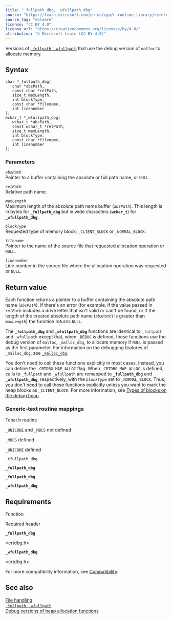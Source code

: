 ```yaml
---
title: "_fullpath_dbg, _wfullpath_dbg"
source: "https://learn.microsoft.com/en-us/cpp/c-runtime-library/reference/fullpath-dbg-wfullpath-dbg?view=msvc-170"
source_tag: "mslearn"
license: "CC BY 4.0"
license_url: "https://creativecommons.org/licenses/by/4.0/"
attribution: "© Microsoft Learn (CC BY 4.0)"
---
```

Versions of [`_fullpath`, `_wfullpath`](https://learn.microsoft.com/en-us/cpp/c-runtime-library/reference/fullpath-wfullpath?view=msvc-170) that use the debug version of `malloc` to allocate memory.

## Syntax

```
char *_fullpath_dbg(
   char *absPath,
   const char *relPath,
   size_t maxLength,
   int blockType,
   const char *filename,
   int linenumber
);
wchar_t *_wfullpath_dbg(
   wchar_t *absPath,
   const wchar_t *relPath,
   size_t maxLength,
   int blockType,
   const char *filename,
   int linenumber
);
```

### Parameters

_`absPath`_  
Pointer to a buffer containing the absolute or full path name, or `NULL`.

_`relPath`_  
Relative path name.

_`maxLength`_  
Maximum length of the absolute path name buffer (_`absPath`_). This length is in bytes for **`_fullpath_dbg`** but in wide characters (**`wchar_t`**) for **`_wfullpath_dbg`**.

_`blockType`_  
Requested type of memory block: `_CLIENT_BLOCK` or `_NORMAL_BLOCK`.

_`filename`_  
Pointer to the name of the source file that requested allocation operation or `NULL`.

_`linenumber`_  
Line number in the source file where the allocation operation was requested or `NULL`.

## Return value

Each function returns a pointer to a buffer containing the absolute path name (_`absPath`_). If there's an error (for example, if the value passed in _`relPath`_ includes a drive letter that isn't valid or can't be found, or if the length of the created absolute path name (_`absPath`_) is greater than _`maxLength`_) the function returns `NULL`.

The **`_fullpath_dbg`** and **`_wfullpath_dbg`** functions are identical to `_fullpath` and `_wfullpath` except that, when `_DEBUG` is defined, these functions use the debug version of `malloc`, `_malloc_dbg`, to allocate memory if `NULL` is passed as the first parameter. For information on the debugging features of `_malloc_dbg`, see [`_malloc_dbg`](https://learn.microsoft.com/en-us/cpp/c-runtime-library/reference/malloc-dbg?view=msvc-170).

You don't need to call these functions explicitly in most cases. Instead, you can define the `_CRTDBG_MAP_ALLOC` flag. When `_CRTDBG_MAP_ALLOC` is defined, calls to `_fullpath` and `_wfullpath` are remapped to **`_fullpath_dbg`** and **`_wfullpath_dbg`**, respectively, with the _`blockType`_ set to `_NORMAL_BLOCK`. Thus, you don't need to call these functions explicitly unless you want to mark the heap blocks as `_CLIENT_BLOCK`. For more information, see [Types of blocks on the debug heap](https://learn.microsoft.com/en-us/cpp/c-runtime-library/crt-debug-heap-details?view=msvc-170#types-of-blocks-on-the-debug-heap).

### Generic-text routine mappings

Tchar.h routine

`_UNICODE` and `_MBCS` not defined

`_MBCS` defined

`_UNICODE` defined

`_tfullpath_dbg`

**`_fullpath_dbg`**

**`_fullpath_dbg`**

**`_wfullpath_dbg`**

## Requirements

Function

Required header

**`_fullpath_dbg`**

<crtdbg.h>

**`_wfullpath_dbg`**

<crtdbg.h>

For more compatibility information, see [Compatibility](https://learn.microsoft.com/en-us/cpp/c-runtime-library/compatibility?view=msvc-170).

## See also

[File handling](https://learn.microsoft.com/en-us/cpp/c-runtime-library/file-handling?view=msvc-170)  
[`_fullpath`, `_wfullpath`](https://learn.microsoft.com/en-us/cpp/c-runtime-library/reference/fullpath-wfullpath?view=msvc-170)  
[Debug versions of heap allocation functions](https://learn.microsoft.com/en-us/cpp/c-runtime-library/debug-versions-of-heap-allocation-functions?view=msvc-170)